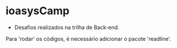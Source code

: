 # ioasysCamp

- Desafios realizados na trilha de Back-end.

Para 'rodar' os códigos, é necessário adicionar o pacote 'readline'.


